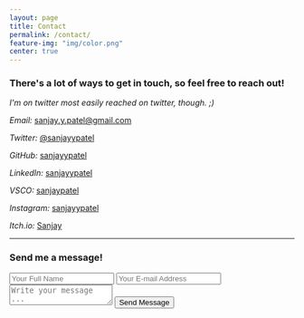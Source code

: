 ```yaml
---
layout: page
title: Contact
permalink: /contact/
feature-img: "img/color.png"
center: true
---
```


### There's a lot of ways to get in touch, so feel free to reach out!
*I'm on twitter most easily reached on twitter, though. ;)*

_Email:_ [sanjay.y.patel@gmail.com](mailto:sanjay.y.patel@gmail.com)

_Twitter:_ [@sanjayypatel](http://twitter.com/sanjayypatel)

_GitHub:_ [sanjayypatel](https://github.com/sanjayypatel)

_LinkedIn:_ [sanjayypatel](http://linkedin.com/in/sanjayypatel)

_VSCO:_ [sanjaypatel](http://sanjaypatel.vsco.co/)

_Instagram:_ [sanjayypatel](https://www.instagram.com/sanjayypatel/)

_Itch.io:_ [Sanjay](http://sanjay.itch.io/)

---

<h3 id="contact-form">Send me a message!</h3>
<form action="https://getsimpleform.com/messages?form_api_token=7a2e3d4bd19e7acbd621858e9a9ee421" method="post">
  <!-- the redirect_to is optional, the form will redirect to the referrer on submission -->
  <input type='hidden' name='redirect_to' value='http://sanjayypatel.com/thank-you/' />
  <input type='text' name='name' placeholder='Your Full Name' />
  <input type='email' name='email' placeholder='Your E-mail Address' />
  <textarea name='message' placeholder='Write your message ...'></textarea>
  <input type='submit' value='Send Message' />
</form>
